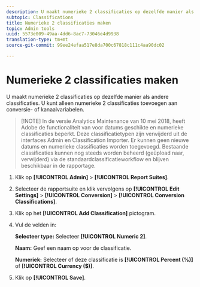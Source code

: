 ```yaml
---
description: U maakt numerieke 2 classificaties op dezelfde manier als andere classificaties. U kunt alleen numerieke 2 classificaties toevoegen aan conversie- of kanaalvariabelen.
subtopic: Classifications
title: Numerieke 2 classificaties maken
topic: Admin tools
uuid: 5573e009-49aa-4dd6-8ac7-73046e4d9938
translation-type: tm+mt
source-git-commit: 99ee24efaa517e8da700c67818c111c4aa90dc02

---
```



# Numerieke 2 classificaties maken

U maakt numerieke 2 classificaties op dezelfde manier als andere classificaties. U kunt alleen numerieke 2 classificaties toevoegen aan conversie- of kanaalvariabelen.

> [!NOTE] In de versie Analytics Maintenance van 10 mei 2018, heeft Adobe de functionaliteit van voor datums geschikte en numerieke classificaties beperkt. Deze classificatietypen zijn verwijderd uit de interfaces Admin en Classification Importer. Er kunnen geen nieuwe datums en numerieke classificaties worden toegevoegd. Bestaande classificaties kunnen nog steeds worden beheerd (geüpload naar, verwijderd) via de standaardclassificatieworkflow en blijven beschikbaar in de rapportage.

1. Klik op **[!UICONTROL Admin]** > **[!UICONTROL Report Suites]**.
1. Selecteer de rapportsuite en klik vervolgens op **[!UICONTROL Edit Settings]** > **[!UICONTROL Conversion]** > **[!UICONTROL Conversion Classifications]**.
1. Klik op het **[!UICONTROL Add Classification]** pictogram.
1. Vul de velden in:

   **Selecteer type:** Selecteer **[!UICONTROL Numeric 2]**.

   **Naam:** Geef een naam op voor de classificatie.

   **Numeriek:** Selecteer of deze classificatie is **[!UICONTROL Percent (%)]** of **[!UICONTROL Currency ($)]**.

1. Klik op **[!UICONTROL Save]**.
